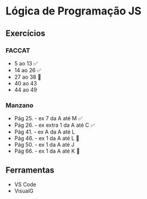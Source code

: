  # Lógica de Programação JS

## Exercícios
 ### FACCAT
- 5 ao 13 :white_check_mark:
- 14 ao 26 :white_check_mark:
- 27 ao 38 :construction:
- 40 ao 43
- 44 ao 49 
 ### Manzano
- Pág 25. - ex 7 da A até M :white_check_mark:
- Pág 26. - ex extra 1 da A até C :white_check_mark:
- Pág 41. - ex A da A até L
- Pág 46. - ex 1 da A até L :construction:
- Pág 50. - ex 1 da A até J
- Pág 66. - ex 1 da A até K :construction:

## Ferramentas
- VS Code
- VisualG
